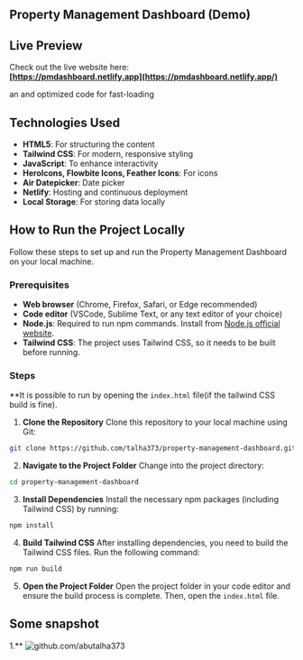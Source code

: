 
## Property Management Dashboard (Demo)


## Live Preview
Check out the live website here:  
**[https://pmdashboard.netlify.app](https://pmdashboard.netlify.app/)**

an and optimized code for fast-loading

## Technologies Used

- **HTML5**: For structuring the content
- **Tailwind CSS**: For modern, responsive styling
- **JavaScript**: To enhance interactivity
- **HeroIcons, Flowbite Icons, Feather Icons**: For icons
- **Air Datepicker**: Date picker
- **Netlify**: Hosting and continuous deployment
- **Local Storage**: For storing data locally 

## How to Run the Project Locally

Follow these steps to set up and run the Property Management Dashboard on your local machine.

### Prerequisites
- **Web browser** (Chrome, Firefox, Safari, or Edge recommended)
- **Code editor** (VSCode, Sublime Text, or any text editor of your choice)
- **Node.js**: Required to run npm commands. Install from [Node.js official website](https://nodejs.org/).
- **Tailwind CSS**: The project uses Tailwind CSS, so it needs to be built before running.

### Steps 
**It is possible to run by opening the `index.html` file(if the tailwind CSS build is fine).

1. **Clone the Repository** 
Clone this repository to your local machine using Git:
```bash
git clone https://github.com/talha373/property-management-dashboard.git
```

2. **Navigate to the Project Folder**
Change into the project directory:
```bash
cd property-management-dashboard
```

3. **Install Dependencies**
Install the necessary npm packages (including Tailwind CSS) by running:
```bash
npm install
```

4. **Build Tailwind CSS**
After installing dependencies, you need to build the Tailwind CSS files. Run the following command:
```bash
npm run build
```

5. **Open the Project Folder**
Open the project folder in your code editor and ensure the build process is complete. Then, open the `index.html` file.

## Some snapshot
1.**
![github.com/abutalha373](https://raw.githubusercontent.com/abutalha373/property%20management%20dashboard/main/Screenshot%20(3).png)
